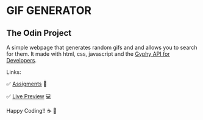 # GIF GENERATOR

## The Odin Project

A simple webpage that generates random gifs and and allows you to search for them. It made with html, css, javascript and the
[Gyphy API for Developers](https://developers.giphy.com/).

Links:

:white_check_mark: [Assigments](https://www.theodinproject.com/lessons/node-path-javascript-working-with-apis#assignment) :blue_book:

:white_check_mark: [Live Preview](https://carlosfrontend.github.io/gif-generator/) :computer:

Happy Coding!! :coffee: :rocket:
